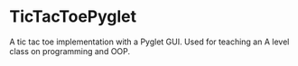 # TicTacToePyglet
A tic tac toe implementation with a Pyglet GUI. Used for teaching an A level class on programming and OOP. 
